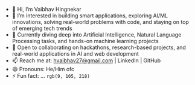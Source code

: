 - 👋 Hi, I’m Vaibhav Hingnekar
- 👀 I’m interested in building smart applications, exploring AI/ML innovations, solving real-world problems with code, and staying on top of emerging tech trends
- 🌱 Currently diving deep into Artificial Intelligence, Natural Language Processing tasks, and hands-on machine learning projects
- 💞️ Open to collaborating on hackathons, research-based projects, and real-world applications in AI and web development
- 📫 Reach me at: hvaibhav27@gmail.com | LinkedIn | GitHub
- 😄 Pronouns: He/Him ofc
- ⚡ Fun fact: ...
`rgb(9, 105, 218)`
<!---
vaibhavh27/vaibhavh27 is a ✨ special ✨ repository because its `README.md` (this file) appears on your GitHub profile.
You can click the Preview link to take a look at your changes.
--->
